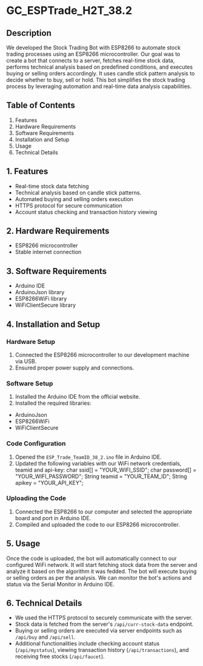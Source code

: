 # GC_ESPTrade_H2T_38.2

## Description
We developed the Stock Trading Bot with ESP8266 to automate stock trading processes using an ESP8266 microcontroller. Our goal was to create a bot that connects to a server, fetches real-time stock data, performs technical analysis based on predefined conditions, and executes buying or selling orders accordingly. It uses candle stick pattern analysis to decide whether to buy, sell or hold. This bot simplifies the stock trading process by leveraging automation and real-time data analysis capabilities.

## Table of Contents
1. Features
2. Hardware Requirements
3. Software Requirements
4. Installation and Setup
5. Usage
6. Technical Details

## 1. Features
- Real-time stock data fetching
- Technical analysis based on candle stick patterns.
- Automated buying and selling orders execution
- HTTPS protocol for secure communication
- Account status checking and transaction history viewing

## 2. Hardware Requirements
- ESP8266 microcontroller
- Stable internet connection

## 3. Software Requirements
- Arduino IDE
- ArduinoJson library
- ESP8266WiFi library
- WiFiClientSecure library
## 4. Installation and Setup
### Hardware Setup
1. Connected the ESP8266 microcontroller to our development machine via USB.
2. Ensured proper power supply and connections.
### Software Setup
1. Installed the Arduino IDE from the official website.
2. Installed the required libraries:
 - ArduinoJson
 - ESP8266WiFi
 - WiFiClientSecure
### Code Configuration
1. Opened the `ESP_Trade_TeamID_38_2.ino` file in Arduino IDE.
2. Updated the following variables with our WiFi network credentials, teamid and api-key:
 char ssid[] = "YOUR_WIFI_SSID";
 char password[] = "YOUR_WIFI_PASSWORD";
 String teamid = "YOUR_TEAM_ID";
 String apikey = "YOUR_API_KEY";


### Uploading the Code
1. Connected the ESP8266 to our computer and selected the appropriate board and port in Arduino IDE.
2. Compiled and uploaded the code to our ESP8266 microcontroller.

## 5. Usage
Once the code is uploaded, the bot will automatically connect to our configured WiFi network. It will start fetching stock data from the server and analyze it based on the algorithm it was fedded. The bot will execute buying or selling orders as per the analysis. We can monitor the bot's actions and status via the Serial Monitor in Arduino IDE.



## 6. Technical Details
- We used the HTTPS protocol to securely communicate with the server.
- Stock data is fetched from the server's `/api/curr-stock-data` endpoint.
- Buying or selling orders are executed via server endpoints such as `/api/buy` and `/api/sell`.
- Additional functionalities include checking account status (`/api/mystatus`), viewing transaction history (`/api/transactions`), and receiving free stocks (`/api/faucet`).
